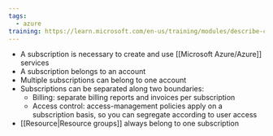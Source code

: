 ```yaml
---
tags:
  - azure
training: https://learn.microsoft.com/en-us/training/modules/describe-core-architectural-components-of-azure/
---
```

- A subscription is necessary to create and use [[Microsoft Azure/Azure]] services
- A subscription belongs to an account
- Multiple subscriptions can belong to one account
- Subscriptions can be separated along two boundaries:
	- Billing: separate billing reports and invoices per subscription
	- Access control: access-management policies apply on a subscription basis, so you can segregate according to user access
- [[Resource|Resource groups]] always belong to one subscription